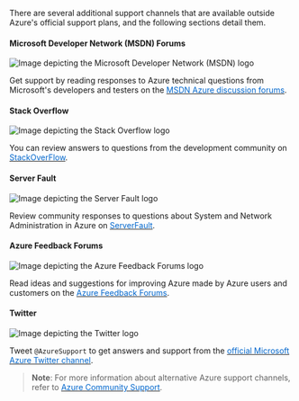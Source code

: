
There are several additional support channels that are available outside Azure's official support plans, and the following sections detail them.

#### Microsoft Developer Network (MSDN) Forums

<p style="text-align:left;"><img src="../Linked_Image_Files/0405-alt-support-msdn-logo.png" alt="Image depicting the Microsoft Developer Network (MSDN) logo"></p>

Get support by reading responses to Azure technical questions from Microsoft's developers and testers on the <a href="https://social.msdn.microsoft.com/Forums/en-US/home?category=windowsazureplatform" target="_blank"><span style="color: #0066cc;" color="#0066cc"> MSDN Azure discussion forums</span></a>.

#### Stack Overflow

<p style="text-align:left;"><img src="../Linked_Image_Files/0405-alt-support-stackoverflow-logo.png" alt="Image depicting the Stack Overflow logo"></p>

You can review answers to questions from the development community on <a href="https://stackoverflow.com/questions/tagged/azure/" target="_blank"><span style="color: #0066cc;" color="#0066cc"> StackOverFlow</span></a>.

#### Server Fault

<p style="text-align:left;"><img src="../Linked_Image_Files/0405-alt-support-serverfault-logo.png" alt="Image depicting the Server Fault logo"></p>

Review community responses to questions about System and Network Administration in Azure on <a href="https://serverfault.com/questions/tagged/azure" target="_blank"><span style="color: #0066cc;" color="#0066cc"> ServerFault</span></a>.

#### Azure Feedback Forums

<p style="text-align:left;"><img src="../Linked_Image_Files/0405-alt-support-azure-feedback-forums-logo.png" alt="Image depicting the Azure Feedback Forums logo"></p>

Read ideas and suggestions for improving Azure made by Azure users and customers on the <a href="https://feedback.azure.com/forums/34192--general-feedback" target="_blank"><span style="color: #0066cc;" color="#0066cc"> Azure Feedback Forums</span></a>.

#### Twitter

<p style="text-align:left;"><img src="../Linked_Image_Files/0405-alt-support-twitter-logo.png" alt="Image depicting the Twitter logo"></p>

Tweet `@AzureSupport` to get answers and support from the <a href="https://twitter.com/azuresupport" target="_blank"><span style="color: #0066cc;" color="#0066cc"> official Microsoft Azure Twitter channel</span></a>.

> **Note**: For more information about alternative Azure support channels, refer to <a href="https://azure.microsoft.com/en-us/support/community/" target="_blank"><span style="color: #0066cc;" color="#0066cc"> Azure Community Support</span></a>.

